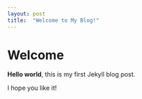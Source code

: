 ```yaml
---
layout: post
title:  "Welcome to My Blog!"
---
```


# Welcome

**Hello world**, this is my first Jekyll blog post.

I hope you like it!
